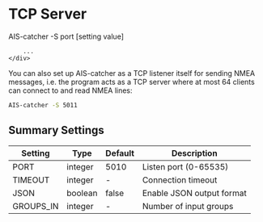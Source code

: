

# TCP Server

<div class="command-container">
      <div class="command-syntax">
        <span class="cmd-name">AIS-catcher</span>
        <span class="cmd-flag">-S</span>
        <span class="cmd-value">port</span>
        [<span class="cmd-setting">setting</span> <span class="cmd-value">value</span>]

        ...
    </div>
</div>

You can also set up AIS-catcher as a TCP listener itself for sending NMEA messages, i.e. the program acts as a TCP server where at most 64 clients can connect to and read NMEA lines:
```bash
AIS-catcher -S 5011
```

## Summary Settings

| Setting | Type | Default | Description |
|---------|------|---------|-------------|
| PORT | integer | 5010 | Listen port (0-65535) |
| TIMEOUT | integer | - | Connection timeout |
| JSON | boolean | false | Enable JSON output format |
| GROUPS_IN | integer | - | Number of input groups |
